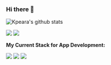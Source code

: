 ### Hi there 👋

![Kpeara's github stats](https://github-readme-stats.vercel.app/api?username=kpeara&show_icons=true&theme=radical)

![](https://img.shields.io/badge/OS-*nix/windows-informational?style=flat&logo=<LOGO_NAME>&logoColor=white&color=FF5262)
![](https://img.shields.io/badge/Editor-vim/vscode/Intellij-informational?style=flat&logo=<LOGO_NAME>&logoColor=white&color=17CAF5)

<strong>My Current Stack for App Development:</strong>

![](https://img.shields.io/badge/Backend-java_spring/node_express-informational?style=flat&logo=<LOGO_NAME>&logoColor=white&color=92FA65)
![](https://img.shields.io/badge/Frontend-react/angular-informational?style=flat&logo=<LOGO_NAME>&logoColor=white&color=FF5262)
![](https://img.shields.io/badge/State_Management-redux-informational?style=flat&logo=<LOGO_NAME>&logoColor=white&color=C568F5)
